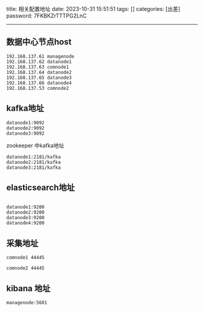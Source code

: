 title: 相关配置地址 
date: 2023-10-31 15:51:51 
tags: []
categories: [出差]
password: 7FKBKZrTTTPG2LnC

---
 <!--more-->
## 数据中心节点host

```
192.168.137.61 managenode
192.168.137.62 datanode1
192.168.137.63 comnode1
192.168.137.64 datanode2
192.168.137.65 datanode3
192.168.137.66 datanode4
192.168.137.53 comnode2
```

## kafka地址

```
datanode1:9092
datanode2:9092
datanode3:9092

```

zookeeper 中kafka地址

```
datanode1:2181/kafka
datanode2:2181/kafka
datanode3:2181/kafka

```

## elasticsearch地址

```

datanode1:9200
datanode2:9200
datanode3:9200
datanode4:9200

```

## 采集地址

```
comnode1 44445

comnode2 44445

```

## kibana 地址

```
managenode:5601

```
